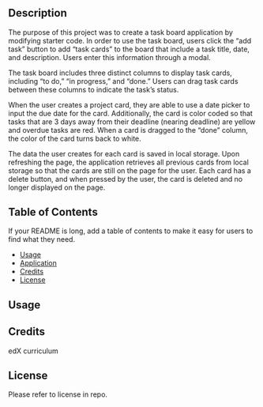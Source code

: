 # <Task-Progress-Board>

## Description

The purpose of this project was to create a task board application by modifying starter code. In order to use the task board, users click the “add task” button to add “task cards” to the board that include a task title, date, and description. Users enter this information through a modal.

The task board includes three distinct columns to display task cards, including “to do,” “in progress,” and “done.” Users can drag task cards between these columns to indicate the task’s status.

When the user creates a project card, they are able to use a date picker to input the due date for the card. Additionally, the card is color coded so that tasks that are 3 days away from their deadline (nearing deadline) are yellow and overdue tasks are red. When a card is dragged to the “done” column, the color of the card turns back to white.

The data the user creates for each card is saved in local storage. Upon refreshing the page, the application retrieves all previous cards from local storage so that the cards are still on the page for the user. Each card has a delete button, and when pressed by the user, the card is deleted and no longer displayed on the page.

## Table of Contents

If your README is long, add a table of contents to make it easy for users to find what they need.

- [Usage](#usage)
- [Application](#application)
- [Credits](#credits)
- [License](#license)

## Usage

## Credits

edX curriculum

## License

Please refer to license in repo.
